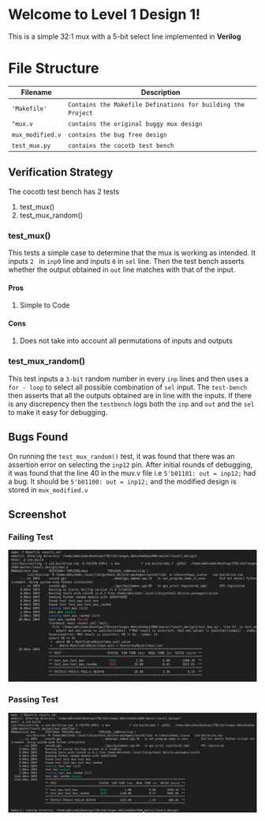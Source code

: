 # Welcome to Level 1 Design 1!
This is a simple 32:1 mux with a 5-bit select line implemented in **Verilog**


# File Structure

|Filename           				|Description                         |
|-------------------------------|-----------------------------|
|`'Makefile'`            		|`Contains the Makefile Definations for building the Project`       
|`"mux.v`            |`contains the original buggy mux design`           |
|`mux_modified.v`|`contains the bug free design`|
|`test_mux.py`|`contains the cocotb test bench`

## Verification Strategy

The cocotb test bench has 2 tests
1. test_mux()
2. test_mux_random()
### test_mux()
This tests a simple case to determine that the mux is working as intended. It inputs `2 ` in `inp0` line and inputs `0` in `sel` line. Then the test bench asserts whether the output obtained in `out` line matches with that of the input.
#### Pros
1. Simple to Code
#### Cons
1. Does not take into account all permutations of inputs and outputs

### test_mux_random()

This test inputs a `3-bit` random number in every `inp` lines and then uses a `for - loop` to select all possible combination of `sel` input. The `test-bench` then asserts that all the outputs obtained are in line with the inputs. If there is any discrepency then the `testbench` logs both the `inp` and `out` and the `sel` to make it easy for debugging.

## Bugs Found

On running the `test_mux_random()` test, it was found that there was an assertion error on selecting the `inp12` pin.  After initial rounds of debugging, it was found that the line 40 in the muv.v file i.e `5'b01101: out = inp12;`  had a bug. It should be `5'b01100: out = inp12;`
and the modified design is stored in `mux_modified.v`

## Screenshot
### Failing Test
![Error Screenshot](../Assets/level1_design_1_error.png "Title")
### Passing Test
![Passing Screenshot](../Assets/level1_design_1_correct.png "Correct")
